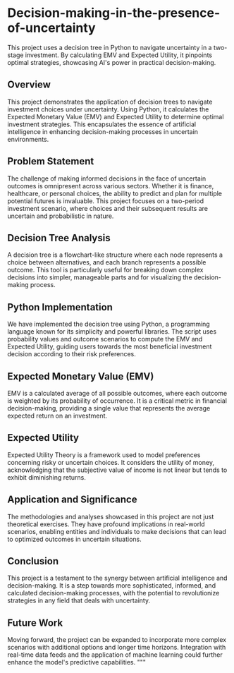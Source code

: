 # Decision-making-in-the-presence-of-uncertainty
This project uses a decision tree in Python to navigate uncertainty in a two-stage investment. By calculating EMV and Expected Utility, it pinpoints optimal strategies, showcasing AI's power in practical decision-making.
## Overview
This project demonstrates the application of decision trees to navigate investment choices under uncertainty. Using Python, it calculates the Expected Monetary Value (EMV) and Expected Utility to determine optimal investment strategies. This encapsulates the essence of artificial intelligence in enhancing decision-making processes in uncertain environments.

## Problem Statement
The challenge of making informed decisions in the face of uncertain outcomes is omnipresent across various sectors. Whether it is finance, healthcare, or personal choices, the ability to predict and plan for multiple potential futures is invaluable. This project focuses on a two-period investment scenario, where choices and their subsequent results are uncertain and probabilistic in nature.

## Decision Tree Analysis
A decision tree is a flowchart-like structure where each node represents a choice between alternatives, and each branch represents a possible outcome. This tool is particularly useful for breaking down complex decisions into simpler, manageable parts and for visualizing the decision-making process.

## Python Implementation
We have implemented the decision tree using Python, a programming language known for its simplicity and powerful libraries. The script uses probability values and outcome scenarios to compute the EMV and Expected Utility, guiding users towards the most beneficial investment decision according to their risk preferences.

## Expected Monetary Value (EMV)
EMV is a calculated average of all possible outcomes, where each outcome is weighted by its probability of occurrence. It is a critical metric in financial decision-making, providing a single value that represents the average expected return on an investment.

## Expected Utility
Expected Utility Theory is a framework used to model preferences concerning risky or uncertain choices. It considers the utility of money, acknowledging that the subjective value of income is not linear but tends to exhibit diminishing returns.

## Application and Significance
The methodologies and analyses showcased in this project are not just theoretical exercises. They have profound implications in real-world scenarios, enabling entities and individuals to make decisions that can lead to optimized outcomes in uncertain situations.

## Conclusion
This project is a testament to the synergy between artificial intelligence and decision-making. It is a step towards more sophisticated, informed, and calculated decision-making processes, with the potential to revolutionize strategies in any field that deals with uncertainty.

## Future Work
Moving forward, the project can be expanded to incorporate more complex scenarios with additional options and longer time horizons. Integration with real-time data feeds and the application of machine learning could further enhance the model's predictive capabilities.
"""




